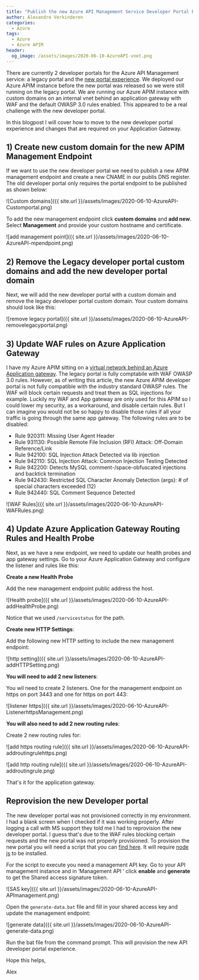 ```yaml
---
title: "Publish the new Azure API Management Service Developer Portal behind an Application Gateway"
author: Alexandre Verkinderen
categories:
  - Azure
tags:
  - Azure
  - Azure APIM
header:
  og_image: /assets/images/2020-06-10-AzureAPI-vnet.png
---
```


There are currently 2 developer portals for the Azure API Management service: a legacy portal and the [new portal experience](https://docs.microsoft.com/en-us/azure/api-management/api-management-howto-developer-portal). We deployed our Azure APIM instance before the new portal was released so we were still running on the legacy portal. We are running our Azure APIM instance with custom domains on an internal vnet behind an application gateway with WAF and the default OWASP 3.0 rules enabled. This appeared to be a real challenge with the new developer portal.

In this blogpost I will cover how to move to the new developer portal experience and changes that are required on your Application Gateway.

## 1) Create new custom domain for the new APIM Management Endpoint

If we want to use the new developer portal we need to publish a new APIM management endpoint and create a new CNAME in our publis DNS register. The old developer portal only requires the portal endpoint to be published as shown below:

![Custom domains]({{ site.url }}/assets/images/2020-06-10-AzureAPI-Customportal.png)

To add the new management endpoint click **custom domains** and **add new**. Select **Management** and provide your custom hostname and certificate.

![add management point]({{ site.url }}/assets/images/2020-06-10-AzureAPI-mpendpoint.png)

## 2) Remove the Legacy developer portal custom domains and add the new developer portal domain

Next, we will add the new developer portal with a custom domain and remove the legacy developer portal custom domain. Your custom domains should look like this:

![remove legacy portal]({{ site.url }}/assets/images/2020-06-10-AzureAPI-removelegacyportal.png)

## 3) Update WAF rules on Azure Application Gateway

I have my Azure APIM sitting on a [virtual network behind an Azure Application gateway](https://docs.microsoft.com/en-us/azure/api-management/api-management-howto-integrate-internal-vnet-appgateway#--scenario). The legacy portal is fully comptabile with WAF OWASP 3.0 rules. However, as of writing this article, the new Azure APIM developer portal is not fully compatible with the industry standard OWASP rules. The WAF will block certain requests and treat them as SQL injections for example. Luckily my WAF and App gateway are only used for this APIM so I could lower my security, as a workaround, and disable certain rules. But I can imagine you would not be so happy to disable those rules if all your traffic is going through the same app gateway. The following rules are to be disabled:

- Rule 920311: Missing User Agent Header
- Rule 931130: Possible Remote File Inclusion (RFI) Attack: Off-Domain Reference/Link
- Rule 942100: SQL Injection Attack Detected via lib injection
- Rule 942110: SQL Injection Attack: Common Injection Testing Detected
- Rule 942200: Detects MySQL comment-/space-obfuscated injections and backtick termination
- Rule 942430: Restricted SQL Character Anomaly Detection (args): # of special characters exceeded (12)
- Rule 942440: SQL Comment Sequence Detected

![WAF Rules]({{ site.url }}/assets/images/2020-06-10-AzureAPI-WAFRules.png)

## 4) Update Azure Application Gateway Routing Rules and Health Probe

Next, as we have a new endpoint, we need to update our health probes and app gateway settings. Go to your Azure Application Gateway and configure the listener and rules like this:

**Create a new Health Probe**

Add the new management endpoint public address the host.

![Health probe]({{ site.url }}/assets/images/2020-06-10-AzureAPI-addHealthProbe.png)

Notice that we used `/servicestatus` for the path.

**Create new HTTP Settings**:

Add the following new HTTP setting to include the new management endpoint:

![http setting]({{ site.url }}/assets/images/2020-06-10-AzureAPI-addHTTPSetting.png)

**You will need to add 2 new listeners**:

You wil need to create 2 listeners. One for the management endpoint on https on port 3443 and one for https on port 443:

![listener https]({{ site.url }}/assets/images/2020-06-10-AzureAPI-ListenerhttpsManagement.png)

**You will also need to add 2 new routing rules**:

Create 2 new routing rules for:

![add https routing rule]({{ site.url }}/assets/images/2020-06-10-AzureAPI-addroutingrulehttps.png)

![add http routing rule]({{ site.url }}/assets/images/2020-06-10-AzureAPI-addroutingrule.png)

That's it for the application gateway.

## Reprovision the new Developer portal

The new developer portal was not provisioned correctly in my environment. I had a blank screen when I checked if it was working properly. After logging a call with MS support they told me I had to reprovision the new developer portal. I guess that's due to the WAF rules blocking certain requests and the new portal was not properly provisioned. To provision the new portal you will need a script that you can [find here](https://github.com/averkinderen/APIM/tree/master/ProvisioningNewPortal). It will require [node js](https://nodejs.org/dist/v12.16.1/node-v12.16.1-x64.msi) to be installed.

For the script to execute you need a management API key. Go to your API management instance and in ‘Management API ‘ click  **enable** and **generate** to get the Shared access signature token.

![SAS key]({{ site.url }}/assets/images/2020-06-10-AzureAPI-APImanagement.png)

Open the `generate-data.bat` file and fill in your shared access key and update the management endpoint:

![generate data]({{ site.url }}/assets/images/2020-06-10-AzureAPI-generate-data.png)

Run the bat file from the command prompt. This will provision the new API developer portal experience.

Hope this helps,

Alex

